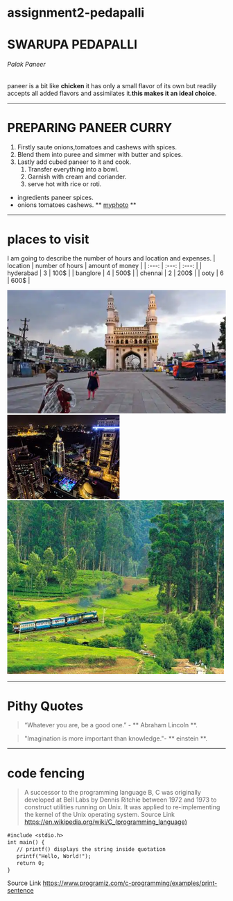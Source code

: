 # assignment2-pedapalli
# SWARUPA PEDAPALLI
###### Palak Paneer
paneer is a bit like **chicken** it has only a small flavor of its own but readily accepts all added flavors and assimilates it.**this makes it an ideal choice**.
***
# PREPARING PANEER CURRY
1. Firstly saute onions,tomatoes and cashews with spices.
2. Blend them into puree and simmer with butter and spices.
3. Lastly add cubed paneer to it and cook.
   1. Transfer everything into a bowl.
   2. Garnish with cream and coriander.
   3. serve hot with rice or roti.
* ingredients paneer spices.
* onions tomatoes cashews.
** [myphoto](AboutMe.md) **
---
# places to visit
I am going to describe the number of hours and location and expenses.
| location | number of hours | amount of money |
| :---: | :---: | :---: |
| hyderabad | 3 | 100$ |
| banglore | 4 | 500$ |
| chennai | 2 | 200$ |
| ooty | 6 | 600$ |



![hyderabad](/images/hyderabad.jpg)
![banglore](/images/banglore.jpg)
![ooty](/images/ooty.jpg)


---
# Pithy Quotes
> “Whatever you are, be a good one.” - ** Abraham Lincoln **.

> "Imagination is more important than knowledge."- ** einstein **.
---

# code fencing
> A successor to the programming language B, C was originally developed at Bell Labs by Dennis Ritchie between 1972 and 1973 to construct utilities running on Unix. It was applied to re-implementing the kernel of the Unix operating system.
Source Link <https://en.wikipedia.org/wiki/C_(programming_language)>
```
#include <stdio.h>
int main() {
   // printf() displays the string inside quotation
   printf("Hello, World!");
   return 0;
}
```
Source Link <https://www.programiz.com/c-programming/examples/print-sentence>





